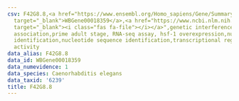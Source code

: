 ```yaml
---
csv: F42G8.8,<a href="https://www.ensembl.org/Homo_sapiens/Gene/Summary?db=core;g=WBGene00018359"
  target="_blank">WBGene00018359</a>,<a href="https://www.ncbi.nlm.nih.gov/pubmed/30894454"
  target="_blank"><i class="fas fa-file"></i></a>",genetic interference,functional
  association,prime adult stage, RNA-seq assay, hsf-1 overexpression,nucleotide sequence
  identification,nucleotide sequence identification,transcriptional regulation,up-regulates
  activity
data_alias: F42G8.8
data_id: WBGene00018359
data_numevidence: 1
data_species: Caenorhabditis elegans
data_taxid: '6239'
title: F42G8.8
---
```

